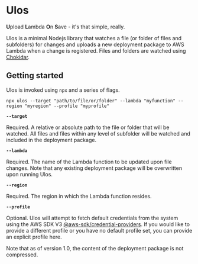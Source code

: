# Ulos
**U**pload **L**ambda **O**n **S**ave - it's that simple, really.

Ulos is a minimal Nodejs library that watches a file (or folder of files and subfolders) for changes and uploads a new deployment package to AWS Lambda when a change is registered. Files and folders are watched using [Chokidar](https://github.com/paulmillr/chokidar). 

## Getting started

Ulos is invoked using `npx` and a series of flags.

```
npx ulos --target "path/to/file/or/folder" --lambda "myfunction" --region "myregion" --profile "myprofile" 
```

**`--target`**

Required. A relative or absolute path to the file or folder that will be watched. All files and files within any level of subfolder will be watched and included in the deployment package.

**`--lambda`**

Required. The name of the Lambda function to be updated upon file changes. Note that any existing deployment package will be overwritten upon running Ulos.

**`--region`**

Required. The region in which the Lambda function resides.

**`--profile`**

Optional. Ulos will attempt to fetch default credentials from the system using the AWS SDK V3 [@aws-sdk/credential-providers](https://docs.aws.amazon.com/AWSJavaScriptSDK/v3/latest/modules/_aws_sdk_credential_providers.html). If you would like to provide a different profile or you have no default profile set, you can provide an explicit profile here.

Note that as of version 1.0, the content of the deployment package is not compressed.